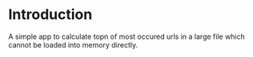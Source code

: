 # Introduction
A simple app to calculate topn of most occured urls in a large file which cannot be loaded into memory directly.

